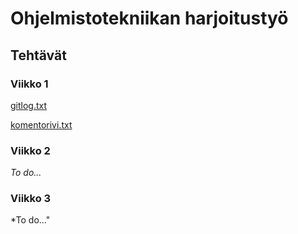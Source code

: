 # Ohjelmistotekniikan harjoitustyö

## Tehtävät

### Viikko 1

[gitlog.txt](https://github.com/ajperttula/ot-harjoitustyo/blob/master/laskarit/viikko1/gitlog.txt)

[komentorivi.txt](https://github.com/ajperttula/ot-harjoitustyo/blob/master/laskarit/viikko1/komentorivi.txt)


### Viikko 2

*To do...*

### Viikko 3

*To do..."
